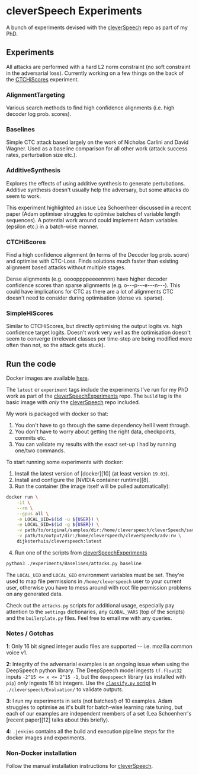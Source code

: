 # cleverSpeech Experiments

A bunch of experiments devised with the [cleverSpeech](https://github.com/dijksterhuis/cleverSpeech) 
repo as part of my PhD.

## Experiments

All attacks are performed with a hard L2 norm constraint (no soft constraint in the adversarial loss).
Currently working on a few things on the back of the
[CTCHiScores](https://github.com/dijksterhuis/cleverSpeechExperiments#ctchiscores) experiment.

### AlignmentTargeting
Various search methods to find high confidence alignments (i.e. high decoder log prob. scores).

### Baselines
Simple CTC attack based largely on the work of Nicholas Carlini and David Wagner.
Used as a baseline comparison for all other work (attack success rates, perturbation size etc.).

### AdditiveSynthesis
Explores the effects of using additive synthesis to generate pertubations.
Additive synthesis doesn't usually help the adversary, but some attacks do seem to work.

This experiment highlighted an issue Lea Schoenheer discussed in a recent paper
(Adam optimiser struggles to optimise batches of variable length sequences).
A potential work around could implement Adam variables (epsilon etc.) in a batch-wise manner.

### CTCHiScores
Find a high confidence alignment (in terms of the Decoder log prob. score) and optimise with CTC-Loss.
Finds solutions much faster than existing alignment based attacks without multiple stages.

Dense alignments (e.g. ooooppppeeeennnn) have higher decoder confidence scores than sparse alignments (e.g. o---p---e---n---).
This could have implications for CTC as there are a lot of alignments CTC doesn't need to consider during optimisation
(dense vs. sparse).

### SimpleHiScores
Similar to CTCHiScores, but directly optimising the output logits vs. high confidence target logits.
Doesn't work very well as the optimisation doesn't seem to converge
(irrelevant classes per time-step are being modified more often than not, so the attack gets stuck).


## Run the code

Docker images are available [here](https://hub.docker.com/u/dijksterhuis/cleverspeech).

The `latest` or `experiment` tags include the experiments I've run for my PhD work as part of the
[cleverSpeechExperiments](https://github.com/dijksterhuis/cleverSpeechExperiments) repo.
The `build` tag is the basic image with _only_ the
[cleverSpeech](https://github.com/dijksterhuis/cleverSpeech) repo included.

My work is packaged with docker so that:
1. You don't have to go through the same dependency hell I went through.
2. You don't have to worry about getting the right data, checkpoints, commits etc.
3. You can validate my results with the exact set-up I had by running one/two commands.

To start running some experiments with docker:

1. Install the latest version of [docker][10] (at least version `19.03`).
2. Install and configure the [NVIDIA container runtime][8].
3. Run the container (the image itself will be pulled automatically):
```bash
docker run \
    -it \
    --rm \
    --gpus all \
    -e LOCAL_UID=$(id -u ${USER}) \
    -e LOCAL_GID=$(id -g ${USER}) \
    -v path/to/original/samples/dir:/home/cleverspeech/cleverSpeech/samples:ro \
    -v path/to/output/dir:/home/cleverspeech/cleverSpeech/adv:rw \
    dijksterhuis/cleverspeech:latest
```
4. Run one of the scripts from [cleverSpeechExperiments](https://github.com/dijksterhuis/cleverSpeechExperiments)
```bash
python3 ./experiments/Baselines/attacks.py baseline
```

The `LOCAL_UID` and `LOCAL_GID` environment variables must be set. They're used to map
file permissions in `/home/cleverspeech` user to your current user, otherwise you have to mess
around with root file permission problems on any generated data.

Check out the `attacks.py` scripts for additional usage, especially pay attention to the `settings`
dictionaries, any `GLOBAL_VARS` (top of the scripts) and the `boilerplate.py` files. Feel free to
email me with any queries.

### Notes / Gotchas

**1**: Only 16 bit signed integer audio files are supported -- i.e. mozilla common voice v1.

**2**: Integrity of the adversarial examples is an ongoing issue when using the DeepSpeech python
library. The DeepSpeech model ingests `tf.float32` inputs `-2^15 <= x <= 2^15 -1`, but
the `deepspeech` library (as installed with `pip`) _only_ ingests 16 bit integers.
Use the [`classify.py` script](cleverspeech/Evaluation/classify.py)
in `./cleverspeech/Evaluation/` to validate outputs.

**3**: I run my experiments in sets (not batches!) of 10 examples. Adam struggles to optimise
as it's built for batch-wise learning rate tuning, but each of our examples are independent members
of a set (Lea Schoenherr's [recent paper][12] talks about this briefly).

**4**: `.jenkins` contains all the build and execution pipeline steps for the docker images and
experiments.

### Non-Docker installation

Follow the manual installation instructions for [cleverSpeech](https://github.com/dijksterhuis/cleverSpeech).

